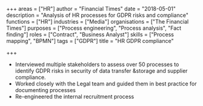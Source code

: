+++
areas = ["HR"]
author = "Financial Times"
date = "2018-05-01"
description = "Analysis of HR processes for GDPR risks and compliance"
functions = ["HR"]
industries = ["Media"]
organisations = ["The Financial Times"]
purposes = ["Process engineering", "Process analysis", "Fact finding"]
roles = ["Contract", "Business Analyst"]
skills = ["Process mapping", "BPMN"]
tags = ["GDPR"]
title = "HR GDPR compliance"

+++
* Interviewed multiple stakeholders to assess over 50 processes to identify GDPR risks in security of data transfer &storage and supplier compliance.
* Worked closely with the Legal team and guided them in best practice for documenting processes
* Re-engineered the internal recruitment process